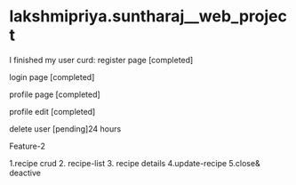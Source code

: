 # lakshmipriya.suntharaj__web_project
I finished my
user curd:
register page [completed]

login page [completed]

profile page [completed]

profile edit [completed]

delete user [pending]24 hours


Feature-2

1.recipe crud
2. recipe-list
3. recipe details
4.update-recipe
5.close& deactive
